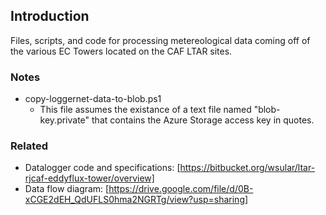 ## Introduction
Files, scripts, and code for processing metereological data coming off of the various EC Towers located on the CAF LTAR sites.

### Notes
* copy-loggernet-data-to-blob.ps1
    * This file assumes the existance of a text file named "blob-key.private" that contains the Azure Storage access key in quotes.

### Related
* Datalogger code and specifications: [https://bitbucket.org/wsular/ltar-rjcaf-eddyflux-tower/overview]
* Data flow diagram: [https://drive.google.com/file/d/0B-xCGE2dEH_QdUFLS0hma2NGRTg/view?usp=sharing]